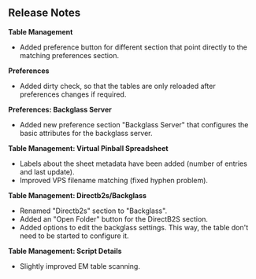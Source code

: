 ## Release Notes

**Table Management**

- Added preference button for different section that point directly to the matching preferences section.

**Preferences**

- Added dirty check, so that the tables are only reloaded after preferences changes if required.

**Preferences: Backglass Server**

- Added new preference section "Backglass Server" that configures the basic attributes for the backglass server.

**Table Management: Virtual Pinball Spreadsheet**

- Labels about the sheet metadata have been added (number of entries and last update).
- Improved VPS filename matching (fixed hyphen problem).

**Table Management: Directb2s/Backglass**

- Renamed "Directb2s" section to "Backglass".
- Added an "Open Folder" button for the DirectB2S section.
- Added options to edit the backglass settings. This way, the table don't need to be started to configure it.

**Table Management: Script Details**

- Slightly improved EM table scanning.

